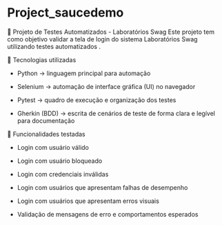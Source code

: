 # Project_saucedemo
🧪 Projeto de Testes Automatizados - Laboratórios Swag  Este projeto tem como objetivo validar a tela de login do sistema Laboratórios Swag utilizando testes automatizados .

🔧 Tecnologias utilizadas

- Python → linguagem principal para automação

- Selenium → automação de interface gráfica (UI) no navegador

- Pytest → quadro de execução e organização dos testes

- Gherkin (BDD) → escrita de cenários de teste de forma clara e legível para documentação

📌 Funcionalidades testadas

- Login com usuário válido

- Login com usuário bloqueado

- Login com credenciais inválidas

- Login com usuários que apresentam falhas de desempenho

- Login com usuários que apresentam erros visuais

- Validação de mensagens de erro e comportamentos esperados